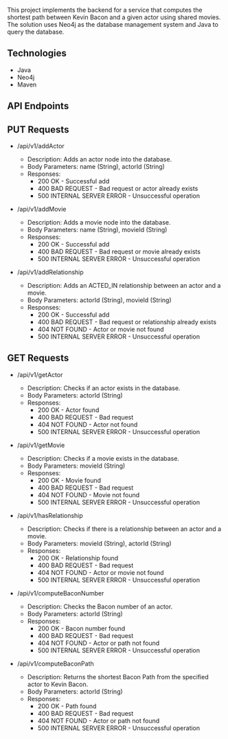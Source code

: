 This project implements the backend for a service that computes the shortest path between Kevin Bacon and a given actor using shared movies. The solution uses Neo4j as the database management system and Java to query the database.
## Technologies
  - Java
  - Neo4j
  - Maven
  
## API Endpoints

  ## PUT Requests
  - /api/v1/addActor
    
    - Description: Adds an actor node into the database.
    - Body Parameters: name (String), actorId (String)
    - Responses:
      - 200 OK - Successful add
      - 400 BAD REQUEST - Bad request or actor already exists
      - 500 INTERNAL SERVER ERROR - Unsuccessful operation
    
  - /api/v1/addMovie
    
    - Description: Adds a movie node into the database.
    - Body Parameters: name (String), movieId (String)
    - Responses:
      - 200 OK - Successful add
      - 400 BAD REQUEST - Bad request or movie already exists
      - 500 INTERNAL SERVER ERROR - Unsuccessful operation
    
  - /api/v1/addRelationship
    
    - Description: Adds an ACTED_IN relationship between an actor and a movie.
    - Body Parameters: actorId (String), movieId (String)
    - Responses:
      - 200 OK - Successful add
      - 400 BAD REQUEST - Bad request or relationship already exists
      - 404 NOT FOUND - Actor or movie not found
      - 500 INTERNAL SERVER ERROR - Unsuccessful operation
    
  ## GET Requests
  - /api/v1/getActor
    
    - Description: Checks if an actor exists in the database.
    - Body Parameters: actorId (String)
    - Responses:
      - 200 OK - Actor found
      - 400 BAD REQUEST - Bad request
      - 404 NOT FOUND - Actor not found
      - 500 INTERNAL SERVER ERROR - Unsuccessful operation
  
  - /api/v1/getMovie
    
      - Description: Checks if a movie exists in the database.
      - Body Parameters: movieId (String)
      - Responses:
        - 200 OK - Movie found
        - 400 BAD REQUEST - Bad request
        - 404 NOT FOUND - Movie not found
        - 500 INTERNAL SERVER ERROR - Unsuccessful operation
    
  - /api/v1/hasRelationship
    
       - Description: Checks if there is a relationship between an actor and a movie.
       - Body Parameters: movieId (String), actorId (String)
       - Responses:
         - 200 OK - Relationship found
         - 400 BAD REQUEST - Bad request
         - 404 NOT FOUND - Actor or movie not found
         - 500 INTERNAL SERVER ERROR - Unsuccessful operation
    
  - /api/v1/computeBaconNumber
    
       - Description: Checks the Bacon number of an actor.
       - Body Parameters: actorId (String)
       - Responses:
         - 200 OK - Bacon number found
         - 400 BAD REQUEST - Bad request
         - 404 NOT FOUND - Actor or path not found
         - 500 INTERNAL SERVER ERROR - Unsuccessful operation
    
  - /api/v1/computeBaconPath
    
    - Description: Returns the shortest Bacon Path from the specified actor to Kevin Bacon.
    - Body Parameters: actorId (String)
    - Responses:
      - 200 OK - Path found
      - 400 BAD REQUEST - Bad request
      - 404 NOT FOUND - Actor or path not found
      - 500 INTERNAL SERVER ERROR - Unsuccessful operation
  
